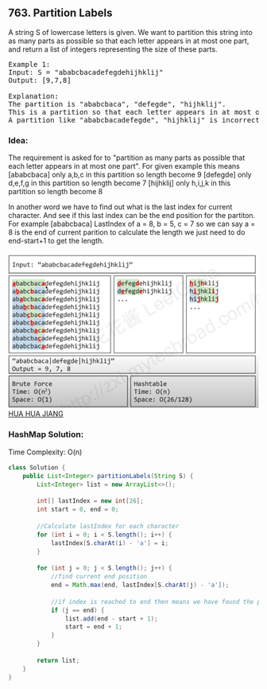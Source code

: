 ## 763. Partition Labels

A string S of lowercase letters is given. We want to partition this string into as many parts as possible so that each letter appears in at most one part, and return a list of integers representing the size of these parts.

<pre>
Example 1:
Input: S = "ababcbacadefegdehijhklij"
Output: [9,7,8]

Explanation:
The partition is "ababcbaca", "defegde", "hijhklij".
This is a partition so that each letter appears in at most one part.
A partition like "ababcbacadefegde", "hijhklij" is incorrect, because it splits S into less parts.
</pre>


### Idea: ###
The requirement is asked for to "partition as many parts as possible that each letter appears in at most one part".
For given example this means [ababcbaca] only a,b,c in this partition so length become 9
                             [defegde] only d,e,f,g in this partition so length become 7
                             [hijhklij] only h,i,j,k in this partition so length become 8

In another word we have to find out what is the last index for current character. And see if this last index can be the end position for the partiton.
For example [ababcbaca] LastIndex of a = 8, b = 5, c = 7 so we can say a = 8 is the end of current parition to calculate the length we just need to do end-start+1 to get the length.

![](https://github.com/junj0619/CodeLab/blob/master/src/CS1802/Images/LC%20763.png)
[HUA HUA JIANG](https://www.youtube.com/watch?v=s-1W5FDJ0lw)




### HashMap Solution: ###
Time Complexity: O(n)
```java
class Solution {
    public List<Integer> partitionLabels(String S) {        
        List<Integer> list = new ArrayList<>();
        
        int[] lastIndex = new int[26];
        int start = 0, end = 0;
        
        //Calculate lastIndex for each character
        for (int i = 0; i < S.length(); i++) {
            lastIndex[S.charAt(i) - 'a'] = i;                                    
        }
            
        for (int j = 0; j < S.length(); j++) {
            //find current end position
            end = Math.max(end, lastIndex[S.charAt(j) - 'a']);
            
            //if index is reached to end then means we have found the partition.
            if (j == end) {
                list.add(end - start + 1);
                start = end + 1;
            }            
        }
        
        return list;        
    }
}
```
